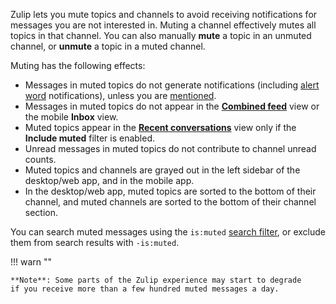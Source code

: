 Zulip lets you mute topics and channels to avoid receiving notifications for messages
you are not interested in. Muting a channel effectively mutes all topics in
that channel. You can also manually **mute** a topic in an unmuted channel, or
**unmute** a topic in a muted channel.

Muting has the following effects:

- Messages in muted topics do not generate notifications (including [alert
  word](/help/dm-mention-alert-notifications#alert-words) notifications), unless
  you are [mentioned](/help/mention-a-user-or-group).
- Messages in muted topics do not appear in the [**Combined
  feed**](/help/combined-feed) view or the mobile **Inbox** view.
- Muted topics appear in the [**Recent conversations**](/help/recent-conversations)
  view only if the **Include muted** filter is enabled.
- Unread messages in muted topics do not contribute to channel unread counts.
- Muted topics and channels are grayed out in the left sidebar of the desktop/web
  app, and in the mobile app.
- In the desktop/web app, muted topics are sorted to the bottom of their channel,
  and muted channels are sorted to the bottom of their channel section.

You can search muted messages using the `is:muted` [search
filter](/help/search-for-messages#search-by-message-status), or exclude them
from search results with `-is:muted`.

!!! warn ""

    **Note**: Some parts of the Zulip experience may start to degrade
    if you receive more than a few hundred muted messages a day.
